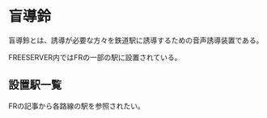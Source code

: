# 盲導鈴

盲導鈴とは、誘導が必要な方々を鉄道駅に誘導するための音声誘導装置である。

FREESERVER内ではFRの一部の駅に設置されている。

## 設置駅一覧

FRの記事から各路線の駅を参照されたい。
